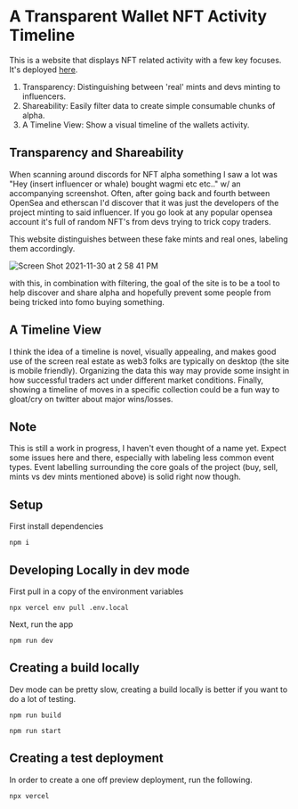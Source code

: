 # A Transparent Wallet NFT Activity Timeline

This is a website that displays NFT related activity with a few key focuses. It's deployed [here](https://eth-wallet-timeline.vercel.app/).

1. Transparency: Distinguishing between 'real' mints and devs minting to influencers.
2. Shareability: Easily filter data to create simple consumable chunks of alpha.
3. A Timeline View: Show a visual timeline of the wallets activity.

## Transparency and Shareability

When scanning around discords for NFT alpha something I saw a lot was "Hey (insert influencer or whale) bought wagmi etc etc.." w/ an accompanying screenshot. Often, after going back and fourth between OpenSea and etherscan I'd discover that it was just the developers of the project minting to said influencer. If you go look at any popular opensea account it's full of random NFT's from devs trying to trick copy traders.

This website distinguishes between these fake mints and real ones, labeling them accordingly.

![Screen Shot 2021-11-30 at 2 58 41 PM](https://user-images.githubusercontent.com/17352012/144141661-6c069a51-cd77-4a70-995c-1dde716656db.png)


with this, in combination with filtering, the goal of the site is to be a tool to help discover and share alpha and hopefully prevent some people from being tricked into fomo buying something.

## A Timeline View

I think the idea of a timeline is novel, visually appealing, and makes good use of the screen real estate as web3 folks are typically on desktop (the site is mobile friendly). Organizing the data this way may provide some insight in how successful traders act under different market conditions. Finally, showing a timeline of moves in a specific collection could be a fun way to gloat/cry on twitter about major wins/losses.

## Note

This is still a work in progress, I haven't even thought of a name yet. Expect some issues here and there, especially with labeling less common event types. Event labelling surrounding the core goals of the project (buy, sell, mints vs dev mints mentioned above) is solid right now though.
## Setup

First install dependencies

`npm i`

## Developing Locally in dev mode

First pull in a copy of the environment variables

`npx vercel env pull .env.local`

Next, run the app

`npm run dev`

## Creating a build locally

Dev mode can be pretty slow, creating a build locally is better if you want to do a lot of testing.

`npm run build`

`npm run start`

## Creating a test deployment

In order to create a one off preview deployment, run the following.

`npx vercel`
